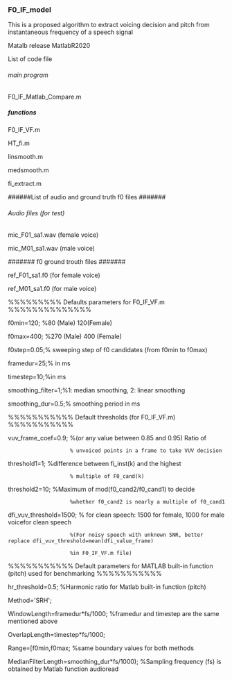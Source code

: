 ### F0_IF_model ###
This is a proposed algorithm to extract voicing decision and pitch from instantaneous frequency of a speech signal

Matalb release MatlabR2020

List of code file

###### main program ######
F0_IF_Matlab_Compare.m

#####  functions   #######
F0_IF_VF.m

HT_fi.m

linsmooth.m

medsmooth.m

fi_extract.m

######List of audio and ground truth f0 files #######

###### Audio files (for test) ########

mic_F01_sa1.wav (female voice)

mic_M01_sa1.wav (male voice)

####### f0 ground trouth files #######

ref_F01_sa1.f0 (for female voice)

ref_M01_sa1.f0 (for male voice)

%%%%%%%%% Defaults parameters for F0_IF_VF.m %%%%%%%%%%%%%%

f0min=120; %80 (Male) 120(Female)

f0max=400; %270 (Male) 400 (Female)

f0step=0.05;% sweeping step of f0 candidates (from f0min to f0max)

framedur=25;% in ms

timestep=10;%in ms

smoothing_filter=1;%1: median smoothing, 2: linear smoothing

smoothing_dur=0.5;% smoothing period in ms
  
%%%%%%%%%%% Default thresholds (for F0_IF_VF.m) %%%%%%%%%%%

vuv_frame_coef=0.9;     %(or any value between 0.85 and 0.95) Ratio of 

                        % unvoiced points in a frame to take VUV decision

threshold1=1;           %difference between fi_inst(k) and the highest
                        
                        % multiple of F0_cand(k)

threshold2=10;          %Maximum of mod(f0_cand2/f0_cand1) to decide
                        
                        %whether f0_cand2 is nearly a multiple of f0_cand1

 dfi_vuv_threshold=1500; % for clean speech: 1500 for female, 1000 for male voicefor clean speech 
                        
                        %(For noisy speech with unknown SNR, better replace dfi_vuv_threshold=mean(dfi_value_frame)
                        
                        %in F0_IF_VF.m file)

%%%%%%%%%%% Default parameters for MATLAB built-in function (pitch) used for benchmarking %%%%%%%%%%%

hr_threshold=0.5; %Harmonic ratio for Matlab built-in function (pitch)

Method='SRH';

WindowLength=framedur*fs/1000; %framedur and timestep are the same mentioned above

OverlapLength=timestep*fs/1000;

Range=[f0min,f0max; %same boundary values for both methods

MedianFilterLength=smoothing_dur*fs/1000); %Sampling frequency (fs) is obtained by Matlab function audioread
